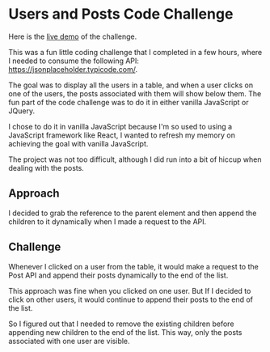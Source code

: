 # Users and Posts Code Challenge


Here is the [live demo](http://ksense.surge.sh/) of the challenge.



This was a fun little coding challenge that I completed in a few hours, where I needed to consume the following API: https://jsonplaceholder.typicode.com/.

The goal was to display all the users in a table, and when a user clicks on one of the users, the posts associated with them will show below them. The fun part of the code challenge was to do it in either vanilla JavaScript or JQuery.

I chose to do it in vanilla JavaScript because I'm so used to using a JavaScript framework like React, I wanted to refresh my memory on achieving the goal with vanilla JavaScript. 



The project was not too difficult, although I did run into a bit of hiccup when dealing with the posts. 


## Approach

I decided to grab the reference to the parent element and then append the children to it dynamically when I made a request to the API. 

## Challenge

Whenever I clicked on a user from the table, it would make a request to the Post API and append their posts dynamically to the end of the list. 

This approach was fine when you clicked on one user. But If I decided to click on other users, it would continue to append their posts to the end of the list. 

So I figured out that I needed to remove the existing children before appending new children to the end of the list. This way, only the posts associated with one user are visible.


